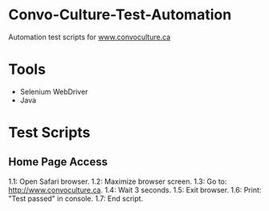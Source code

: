 # Convo-Culture-Test-Automation
Automation test scripts for www.convoculture.ca

# Tools
- Selenium WebDriver
- Java

# Test Scripts
## Home Page Access
1.1: Open Safari browser.
1.2: Maximize browser screen.
1.3: Go to: http://www.convoculture.ca.
1.4: Wait 3 seconds.
1.5: Exit browser.
1.6: Print: "Test passed" in console.
1.7: End script.
